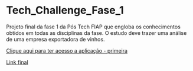 # Tech_Challenge_Fase_1
Projeto final da fase 1 da Pós Tech FIAP que engloba os conhecimentos obtidos em todas as disciplinas da fase. O estudo deve trazer uma análise de uma empresa exportadora de vinhos.


[Clique aqui para ter acesso a aplicação - primeira](https://techchallengevinicolafase1.streamlit.app/)

[Link final](https://techchallengefase1-0ebs0ms6usr.streamlit.app/)

